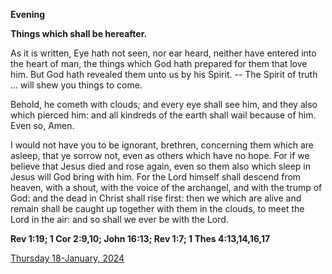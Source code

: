 **Evening**

**Things which shall be hereafter.**
 
As it is written, Eye hath not seen, nor ear heard, neither have entered into the heart of man, the things which God hath prepared for them that love him. But God hath revealed them unto us by his Spirit. -- The Spirit of truth ... will shew you things to come.
 
Behold, he cometh with clouds; and every eye shall see him, and they also which pierced him: and all kindreds of the earth shall wail because of him. Even so, Amen.
 
I would not have you to be ignorant, brethren, concerning them which are asleep, that ye sorrow not, even as others which have no hope. For if we believe that Jesus died and rose again, even so them also which sleep in Jesus will God bring with him. For the Lord himself shall descend from heaven, with a shout, with the voice of the archangel, and with the trump of God: and the dead in Christ shall rise first: then we which are alive and remain shall be caught up together with them in the clouds, to meet the Lord in the air: and so shall we ever be with the Lord.  

**Rev 1:19; 1 Cor 2:9,10; John 16:13; Rev 1:7; 1 Thes 4:13,14,16,17**

[Thursday 18-January, 2024](https://t.me/daily_light)

